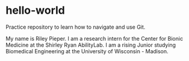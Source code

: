 # hello-world
Practice repository to learn how to navigate and use Git.

My name is Riley Pieper. I am a research intern for the Center for Bionic Medicine at the Shirley Ryan AbilityLab. I am a rising Junior studying Biomedical Engineering at the University of Wisconsin - Madison.
